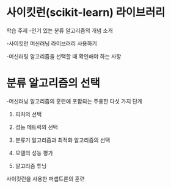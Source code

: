# 사이킷런(scikit-learn) 라이브러리
학습 주제
-인기 있는 분류 알고리즘의 개념 소개

-사이킷런 머신러닝 라이브러리 사용하기

-머신러링 알고리즘을 선택할 때 확인해야 하는 사항

# 분류 알고리즘의 선택
-머신러닝 알고리즘의 훈련에 포함되는 주용한 다섯 가지 단계

1. 피처의 선택

2. 성능 메트릭의 선택

3. 분류기 알고리즘과 최적화 알고리즘의 선택

4. 모델의 성능 평가

5. 알고리즘 튜닝

사이킷런을 사용한 퍼셉트론의 훈련
